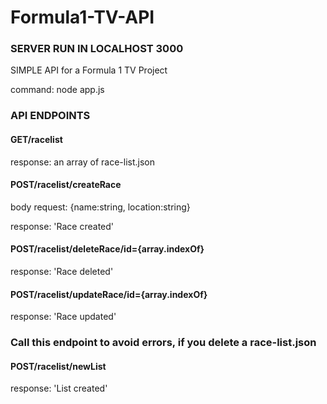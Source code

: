 # Formula1-TV-API


<h3>SERVER RUN IN LOCALHOST 3000 </h3>

<p> SIMPLE API for a Formula 1 TV Project </p> 

</p> command: node app.js </p>
 
<h3> API ENDPOINTS </h3>



<h4> GET/racelist </h4> 

response: an array of race-list.json 



<h4> POST/racelist/createRace </h4> 

body request: {name:string, location:string}

response: 'Race created' 

<h4> POST/racelist/deleteRace/id={array.indexOf} </h4> 

response: 'Race deleted' 

<h4> POST/racelist/updateRace/id={array.indexOf} </h4> 

response: 'Race updated' 

<h3> Call this endpoint to avoid errors, if you delete a race-list.json  </h3> 

<h4> POST/racelist/newList </h4> 

response: 'List created' 







